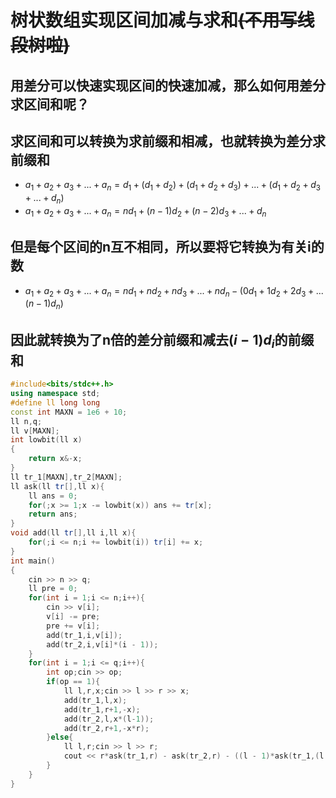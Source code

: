 # 树状数组实现区间加减与求和~~(不用写线段树啦)~~

## 用差分可以快速实现区间的快速加减，那么如何用差分求区间和呢？

## 求区间和可以转换为求前缀和相减，也就转换为差分求前缀和

* $a_1+a_2+a_3+...+a_n=d_1+(d_1+d_2)+(d_1+d_2+d_3)+...+(d_1+d_2+d_3+...+d_n)$
* $a_1+a_2+a_3+...+a_n=nd_1+(n-1)d_2+(n-2)d_3+...+d_n$

## 但是每个区间的n互不相同，所以要将它转换为有关i的数

* $a_1+a_2+a_3+...+a_n=nd_1+nd_2+nd_3+...+nd_n-(0d_1+1d_2+2d_3+...(n-1)d_n)$

## 因此就转换为了n倍的差分前缀和减去$(i-1)d_i$的前缀和

```c++
#include<bits/stdc++.h>
using namespace std;
#define ll long long
const int MAXN = 1e6 + 10;
ll n,q;
ll v[MAXN];
int lowbit(ll x)
{
	return x&-x;
}
ll tr_1[MAXN],tr_2[MAXN];
ll ask(ll tr[],ll x){
	ll ans = 0;
	for(;x >= 1;x -= lowbit(x)) ans += tr[x];
	return ans;
}
void add(ll tr[],ll i,ll x){
	for(;i <= n;i += lowbit(i)) tr[i] += x;
}
int main()
{
	cin >> n >> q;
	ll pre = 0;
	for(int i = 1;i <= n;i++){
		cin >> v[i];
		v[i] -= pre;
		pre += v[i];
		add(tr_1,i,v[i]);
		add(tr_2,i,v[i]*(i - 1));
	}
	for(int i = 1;i <= q;i++){
		int op;cin >> op;
		if(op == 1){
			ll l,r,x;cin >> l >> r >> x;
			add(tr_1,l,x);
			add(tr_1,r+1,-x);
			add(tr_2,l,x*(l-1));
			add(tr_2,r+1,-x*r);
		}else{
			ll l,r;cin >> l >> r;
			cout << r*ask(tr_1,r) - ask(tr_2,r) - ((l - 1)*ask(tr_1,(l - 1)) - ask(tr_2,(l - 1))) << endl;
		}
	}
}
```

